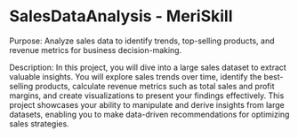# SalesDataAnalysis - MeriSkill
Purpose: Analyze sales data to identify trends, top-selling products, and revenue metrics for business decision-making.


Description: In this project, you will dive into a large sales dataset to extract valuable insights. You will explore sales trends over time, identify the best-selling products, calculate revenue metrics such as total sales and profit margins, and create visualizations to present your findings effectively. This project showcases your ability to manipulate and derive insights from large datasets, enabling you to make data-driven recommendations for optimizing sales strategies.
